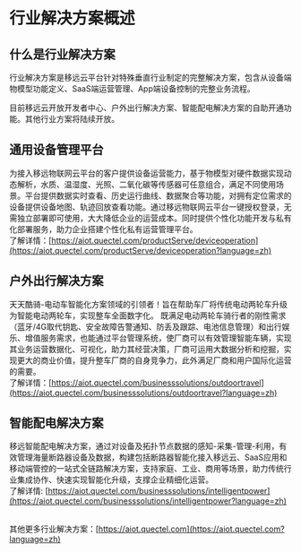 # 行业解决方案概述

## **什么是行业解决方案**

行业解决方案是移远云平台针对特殊垂直行业制定的完整解决方案，包含从设备端物模型功能定义、SaaS端运营管理、App端设备控制的完整业务流程。

目前移远云开放开发者中心、户外出行解决方案、智能配电解决方案的自助开通功能。其他行业方案将陆续开放。


## 通用设备管理平台

为接入移远物联网云平台的客户提供设备运营能力，基于物模型对硬件数据实现动态解析，水质、温湿度、光照、二氧化碳等传感器可任意组合，满足不同使用场景。平台提供数据实时查看、历史运行曲线、数据聚合等功能，对拥有定位需求的设备提供设备地图、轨迹回放查看功能。通过移远物联网云平台一键授权登录，无需独立部署即可使用，大大降低企业的运营成本。同时提供个性化功能开发与私有化部署服务，助力企业搭建个性化私有运营管理平台。<br/> 
了解详情：[https://aiot.quectel.com/productServe/deviceoperation](https://aiot.quectel.com/productServe/deviceoperation?language=zh)
## 户外出行解决方案

天天酷骑-电动车智能化方案领域的引领者！旨在帮助车厂将传统电动两轮车升级为智能电动两轮车，实现整车全面数字化。
既满足电动两轮车骑行者的刚性需求（蓝牙/4G取代钥匙、安全故障告警通知、防丢及跟踪、电池信息管理）和出行娱乐、增值服务需求，也能通过平台管理系统，使厂商可以有效管理智能车辆，实现其业务运营数据化、可视化，助力其经营决策，厂商可运用大数据分析和挖掘，实现更大的商业价值，提升整车厂商的自身竞争力，此外满足厂商和用户国际化运营的需要。
<br/>了解详情：[https://aiot.quectel.com/businesssolutions/outdoortravel](https://aiot.quectel.com/businesssolutions/outdoortravel?language=zh)

## 智能配电解决方案

移远智能配电解决方案，通过对设备及拓扑节点数据的感知-采集-管理-利用，有效管理海量断路器设备及数据，构建包括断路器智能化接入移远云、SaaS应用和移动端管控的一站式全链路解决方案，支持家庭、工业、商用等场景，助力传统行业集成协作、快速实现智能化升级，支撑企业精细化运营。
<br />了解详情: [https://aiot.quectel.com/businesssolutions/intelligentpower](https://aiot.quectel.com/businesssolutions/intelligentpower?language=zh)

<br/>其他更多行业解决方案：[https://aiot.quectel.com](https://aiot.quectel.com?language=zh)
